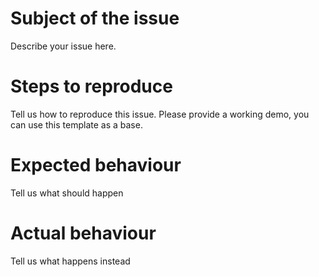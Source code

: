 # Subject of the issue

Describe your issue here.

# Steps to reproduce

Tell us how to reproduce this issue. Please provide a working demo, you can use this template as a base.

# Expected behaviour

Tell us what should happen

# Actual behaviour

Tell us what happens instead
